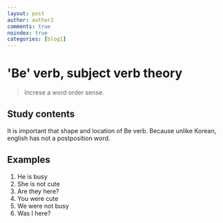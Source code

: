 ```yaml
---
layout: post
author: author2
comments: true
noindex: true
categories: [blog1]
---
```

# 'Be' verb, subject verb theory
>Increse a word order sense.

## Study contents
It is important that shape and location of Be verb.
Because unlike Korean, english has not a postposition word.

## Examples
1. He is busy
2. She is not cute
3. Are they here?
4. You were cute 
5. We were not busy
6. Was I here?
